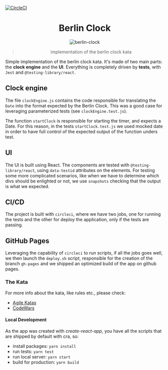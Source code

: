 [![CircleCI](https://circleci.com/gh/glippi/berlin-clock.svg?style=svg)](https://circleci.com/gh/glippi/berlin-clock)

<div align="center">
  <h1>Berlin Clock</h1>
  <img
    alt="berlin-clock"
    src="https://upload.wikimedia.org/wikipedia/commons/4/4f/Berlin-Uhr-1650-1705.gif"
    />

  > implementation of the berlin clock kata
</div>


Simple implementation of the berlin clock kata. It's made of
two main parts: the **clock engine** and the **UI**. Everything is completely
driven by **tests**, with `Jest` and `@testing-library/react`.

## Clock engine

The file `clockEngine.js` contains the code responsible for translating the `Date`
into the format expected by the Berlin Clock. This was a good case for
leveraging parameterized tests (see `clockEngine.test.js`).

The function `startClock` is responsible for starting the timer, and expects a
Date. For this reason, in the tests `startClock.test.js` we used mocked date in
order to have full control of the expected output of the function unders test.

## UI

The UI is built using React. The components are tested with 
`@testing-library/react`, using `data-testid` attributes on the elements. For
testing some more complicated scenarios, like when we have to determine which
divs should be enlighted or not, we use `snapshots` checking that the output is
what we expected.

## CI/CD

The project is built with `circleci`, where we have two jobs, one for running
the tests and the other for deploy the application, only if the tests are
passing.


## GitHub Pages

Leveraging the capability of `circleci` to run scripts, if all the jobs goes
well, we then launch the `deploy.sh` script, responsible for the creation of the
branch `gh-pages` and we shipped an optimized build of the app on github pages.


### The Kata

For more info about the kata, like rules etc., please check:
  
  * [Agile Katas](http://agilekatas.co.uk/katas/BerlinClock-Kata)
  * [CodeWars](https://www.codewars.com/kata/berlin-clock)

#### Local Development

As the app was created with *create-react-app*, you have all the scripts that
are shipped by default with cra, so:

  * install packages: `yarn install`
  * run tests: `yarn test`
  * run local server: `yarn start`
  * build for production: `yarn build`
